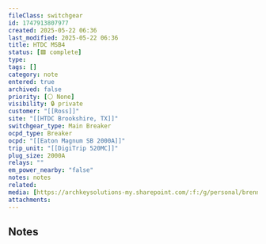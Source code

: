```yaml
---
fileClass: switchgear
id: 1747913807977
created: 2025-05-22 06:36
last_modified: 2025-05-22 06:36
title: HTDC MSB4
status: [🟩 complete]
type: 
tags: []
category: note
entered: true
archived: false
priority: [⚪ None]
visibility: 🔒 private
customer: "[[Ross]]"
site: "[[HTDC Brookshire, TX]]"
switchgear_type: Main Breaker
ocpd_type: Breaker
ocpd: "[[Eaton Magnum SB 2000A]]"
trip_unit: "[[DigiTrip 520MC]]"
plug_size: 2000A
relays: ""
em_power_nearby: "false"
notes: notes
related: 
media: [https://archkeysolutions-my.sharepoint.com/:f:/g/personal/brennan_salibrici_prokey_com/EvX237LhHPtEla-6SaWzryABA7w_bRxvfWAr2pdsbCcJEg?e=8ulpRD]
attachments:
---
```


## Notes